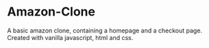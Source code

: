 # Amazon-Clone
A basic amazon clone, containing a homepage and a checkout page. Created with vanilla javascript, html and css.
